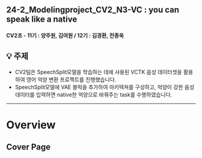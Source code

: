 ## 24-2_Modelingproject_CV2_N3-VC : you can speak like a native

#### CV2조 - 11기 : 양주원, 김여원 / 12기 : 김경환, 전종욱

## 💡 **주제**
- CV2팀은 SpeechSplit모델을 학습하는 데에 사용된 VCTK 음성 데이터셋을 활용하여 영어 억양 변환 프로젝트를 진행했습니다.
- SpeechSplit모델에 VAE 블럭을 추가하여 아키텍쳐를 구성하고, 억양이 강한 음성 데이터를 입력하면 native한 억양으로 바꿔주는 task를 수행하였습니다. 
---
# Overview
## Cover Page
